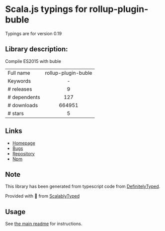 
# Scala.js typings for rollup-plugin-buble

Typings are for version 0.19

## Library description:
Compile ES2015 with buble

|                    |                 |
| ------------------ | :-------------: |
| Full name          | rollup-plugin-buble |
| Keywords           | - |
| # releases         | 9 |
| # dependents       | 127 |
| # downloads        | 664951 |
| # stars            | 5 |

## Links
- [Homepage](https://github.com/rollup/rollup-plugin-buble#readme)
- [Bugs](https://github.com/rollup/rollup-plugin-buble/issues)
- [Repository](https://github.com/rollup/rollup-plugin-buble)
- [Npm](https://www.npmjs.com/package/rollup-plugin-buble)
    


## Note
This library has been generated from typescript code from [DefinitelyTyped](https://definitelytyped.org).

Provided with :purple_heart: from [ScalablyTyped](https://github.com/oyvindberg/ScalablyTyped)

## Usage
See [the main readme](../../readme.md) for instructions.



